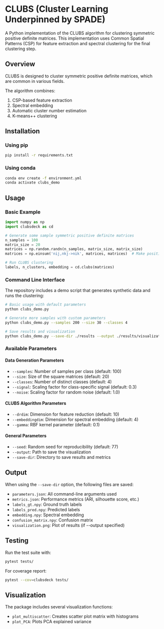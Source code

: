 # CLUBS (Cluster Learning Underpinned by SPADE)

A Python implementation of the CLUBS algorithm for clustering symmetric positive definite matrices. This implementation uses Common Spatial Patterns (CSP) for feature extraction and spectral clustering for the final clustering step.

## Overview

CLUBS is designed to cluster symmetric positive definite matrices, which are common in various fields.

The algorithm combines:
1. CSP-based feature extraction
2. Spectral embedding
3. Automatic cluster number estimation
4. K-means++ clustering

## Installation

### Using pip
```bash
pip install -r requirements.txt
```

### Using conda
```bash
conda env create -f environment.yml
conda activate clubs_demo
```

## Usage

### Basic Example
```python
import numpy as np
import clubsdeck as cd

# Generate some sample symmetric positive definite matrices
n_samples = 100
matrix_size = 20
matrices = np.random.randn(n_samples, matrix_size, matrix_size)
matrices = np.einsum('nij,nkj->nik', matrices, matrices)  # Make positive definite

# Run CLUBS clustering
labels, n_clusters, embedding = cd.clubs(matrices)
```

### Command Line Interface
The repository includes a demo script that generates synthetic data and runs the clustering:

```bash
# Basic usage with default parameters
python clubs_demo.py

# Generate more samples with custom parameters
python clubs_demo.py --samples 200 --size 30 --classes 4

# Save results and visualization
python clubs_demo.py --save-dir ./results --output ./results/visualization.png
```

### Available Parameters

#### Data Generation Parameters
- `--samples`: Number of samples per class (default: 100)
- `--size`: Size of the square matrices (default: 20)
- `--classes`: Number of distinct classes (default: 4)
- `--signal`: Scaling factor for class-specific signal (default: 0.3)
- `--noise`: Scaling factor for random noise (default: 1.0)

#### CLUBS Algorithm Parameters
- `--drdim`: Dimension for feature reduction (default: 10)
- `--embeddingdim`: Dimension for spectral embedding (default: 4)
- `--gamma`: RBF kernel parameter (default: 0.1)

#### General Parameters
- `--seed`: Random seed for reproducibility (default: 77)
- `--output`: Path to save the visualization
- `--save-dir`: Directory to save results and metrics

## Output

When using the `--save-dir` option, the following files are saved:
- `parameters.json`: All command-line arguments used
- `metrics.json`: Performance metrics (ARI, silhouette score, etc.)
- `labels_gt.npy`: Ground truth labels
- `labels_pred.npy`: Predicted labels
- `embedding.npy`: Spectral embedding
- `confusion_matrix.npy`: Confusion matrix
- `visualization.png`: Plot of results (if --output specified)

## Testing

Run the test suite with:
```bash
pytest tests/
```

For coverage report:
```bash
pytest --cov=clubsdeck tests/
```

## Visualization

The package includes several visualization functions:
- `plot_multiscatter`: Creates scatter plot matrix with histograms
- `plot_PCA`: Plots PCA explained variance



